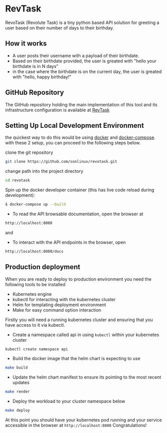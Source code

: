 # RevTask

RevoTask (Revolute Task) is a tiny python based API solution for greeting a user based on their number of days to their birthday.

## How it works
- A user posts their username with a payload of their birthdate.
- Based on their birthdate provided, the user is greated with "hello your birthdate is in N days"
- in the case where the birthdate is on the current day, the user is greated with "hello, happy birthday!"

## GitHub Repository
The GitHub repository holding the main implementation of this tool and its infrastructure configuration is available at [RevTask](https://github.com/sonlinux/revotask.git)


## Setting Up Local Development Environment
the quickest way to do this would be using [docker](https://docs.docker.com/get-started/) and [docker-compose](https://docs.docker.com/compose/). with these 2 setup, you can proceed to the following steps below.


clone the git repository

```bash
git clone https://github.com/sonlinux/revotask.git
```

change path into the project directory

```bash
cd revotask
```

Spin up the docker developer container (this has live code reload during development): 

```bash
$ docker-compose up --build
```

- To read the API browsable documentation, open the browser at 

```bash
http://localhost:8000
```

and

- To interact with the API endpoints in the browser, open 

```bash
http://localhost:8000/docs
```

## Production deployment

When you are ready to deploy to production environment you need the following tools to be installed

- Kubernetes engine
- kubectl for interacting with the kubernetes cluster
- Helm for templating deployment environment
- Make for easy command option interaction

Firstly you will need a running kubernetes cluster and ensuring that you have access to it via kubectl.

- Create a namespace called api in using `kubectl` within your kubernetes cluster
```bash
kubectl create namespace api
```

- Build the docker image that the helm chart is expecting to use

```bash
make build
```

- Update the helm chart manifest to ensure its pointing to the most recent updates

```bash
make render
```

- Deploy the workload to your cluster namespace below
```bash
make deploy
```

At this point you should have your kubernetes pod running and your service accessible in the browser at `http://localhost:8000`
Congratulations!